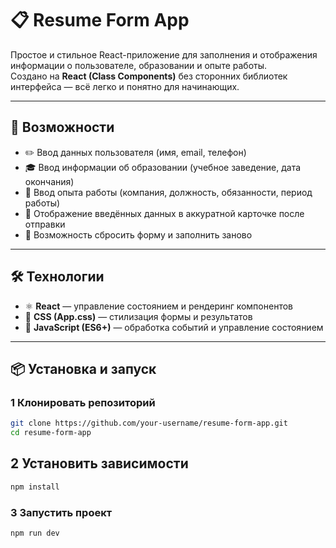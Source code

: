 # 📋 Resume Form App

Простое и стильное React-приложение для заполнения и отображения информации о пользователе, образовании и опыте работы.  
Создано на **React (Class Components)** без сторонних библиотек интерфейса — всё легко и понятно для начинающих.

---

## 🚀 Возможности

- ✏️ Ввод данных пользователя (имя, email, телефон)  
- 🎓 Ввод информации об образовании (учебное заведение, дата окончания)  
- 💼 Ввод опыта работы (компания, должность, обязанности, период работы)  
- 📄 Отображение введённых данных в аккуратной карточке после отправки  
- 🔁 Возможность сбросить форму и заполнить заново  

---

## 🛠️ Технологии

- ⚛️ **React** — управление состоянием и рендеринг компонентов  
- 🎨 **CSS (App.css)** — стилизация формы и результатов  
- 🧠 **JavaScript (ES6+)** — обработка событий и управление состоянием  

---

## 📦 Установка и запуск

### 1 Клонировать репозиторий
```bash
git clone https://github.com/your-username/resume-form-app.git
cd resume-form-app
```


## 2 Установить зависимости
```bash
npm install
```

### 3 Запустить проект
```bash
npm run dev
